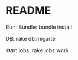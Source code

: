 # README

Run: 
  Bundle:
    bundle install

  DB:
    rake db:migarte

  start jobs:
    rake jobs:work
    